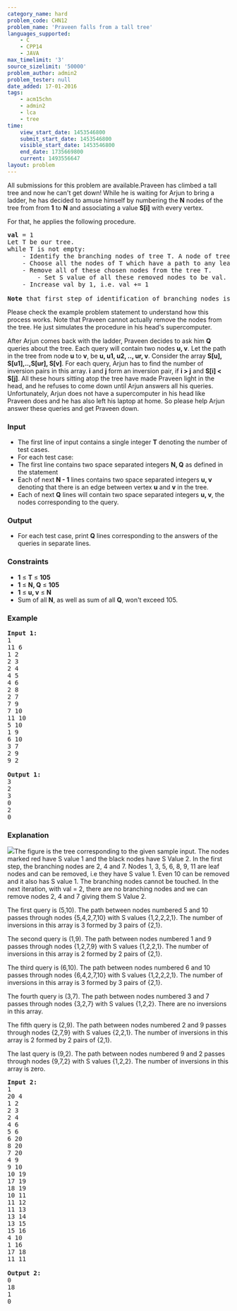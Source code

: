 ```yaml
---
category_name: hard
problem_code: CHN12
problem_name: 'Praveen falls from a tall tree'
languages_supported:
    - C
    - CPP14
    - JAVA
max_timelimit: '3'
source_sizelimit: '50000'
problem_author: admin2
problem_tester: null
date_added: 17-01-2016
tags:
    - acm15chn
    - admin2
    - lca
    - tree
time:
    view_start_date: 1453546800
    submit_start_date: 1453546800
    visible_start_date: 1453546800
    end_date: 1735669800
    current: 1493556647
layout: problem
---
```

All submissions for this problem are available.Praveen has climbed a tall tree and now he can't get down! While he is waiting for Arjun to bring a ladder, he has decided to amuse himself by numbering the **N** nodes of the tree from from **1** to **N** and associating a value **S\[i\]** with every vertex.

For that, he applies the following procedure.

<pre>
<b>val</b> = 1
Let T be our tree.
while T is not empty:
	- Identify the branching nodes of tree T. A node of tree T is said to be a branching node if its degree > 2. 
	- Choose all the nodes of T which have a path to any leaf node not passing through any of the branching nodes. 
	- Remove all of these chosen nodes from the tree T.
        - Set S value of all these removed nodes to be val.
	- Increase val by 1, i.e. val += 1

<b>Note</b> that first step of identification of branching nodes is re-done in each execution of the while loop.
</pre>
Please check the example problem statement to understand how this process works. Note that Praveen cannot actually remove the nodes from the tree. He just simulates the procedure in his head's supercomputer.

After Arjun comes back with the ladder, Praveen decides to ask him **Q** queries about the tree. Each query will contain two nodes **u, v**. Let the path in the tree from node **u** to **v**, be **u, u1, u2, .., ur, v**. Consider the array **S\[u\], S\[u1\],..,S\[ur\], S\[v\]**. For each query, Arjun has to find the number of inversion pairs in this array. **i** and **j** form an inversion pair, if **i > j** and **S\[i\] < S\[j\]**. All these hours sitting atop the tree have made Praveen light in the head, and he refuses to come down until Arjun answers all his queries. 
Unfortunately, Arjun does not have a supercomputer in his head like Praveen does and he has also left his laptop at home. So please help Arjun answer these queries and get Praveen down.

### Input

- The first line of input contains a single integer **T** denoting the number of test cases.
- For each test case:
- The first line contains two space separated integers **N, Q** as defined in the statement
- Each of next **N - 1** lines contains two space separated integers **u, v** denoting that there is an edge between vertex **u** and **v** in the tree.
- Each of next **Q** lines will contain two space separated integers **u, v**, the nodes corresponding to the query.


### Output

- For each test case, print **Q** lines corresponding to the answers of the queries in separate lines.

### Constraints

- **1** ≤ **T** ≤ **105**
- **1** ≤ **N, Q** ≤ **105**
- **1** ≤ **u, v** ≤ **N**
- Sum of all **N**, as well as sum of all **Q**, won't exceed 105.

### Example

<pre><b>Input 1:</b>
1
11 6
1 2
2 3
2 4
4 5
4 6
2 8
2 7
7 9
7 10
11 10
5 10
1 9
6 10
3 7
2 9
9 2

<b>Output 1:</b>
3
2
3
0
2
0
</pre>
### Explanation

![](http://www.codechef.com/download/ACM15CHN/tree_s_array.jpg)The figure is the tree corresponding to the given sample input. The nodes marked red have S value 1 and the black nodes have S Value 2. In the first step, the branching nodes are 2, 4 and 7. Nodes 1, 3, 5, 6, 8, 9, 11 are leaf nodes and can be removed, i.e they have S value 1. Even 10 can be removed and it also has S value 1. The branching nodes cannot be touched. In the next iteration, with val = 2, there are no branching nodes and we can remove nodes 2, 4 and 7 giving them S Value 2.

The first query is (5,10). The path between nodes numbered 5 and 10 passes through nodes {5,4,2,7,10} with S values {1,2,2,2,1}. The number of inversions in this array is 3 formed by 3 pairs of {2,1}.

The second query is (1,9). The path between nodes numbered 1 and 9 passes through nodes {1,2,7,9} with S values {1,2,2,1}. The number of inversions in this array is 2 formed by 2 pairs of {2,1}.

The third query is (6,10). The path between nodes numbered 6 and 10 passes through nodes {6,4,2,7,10} with S values {1,2,2,2,1}. The number of inversions in this array is 3 formed by 3 pairs of {2,1}.

The fourth query is (3,7). The path between nodes numbered 3 and 7 passes through nodes {3,2,7} with S values {1,2,2}. There are no inversions in this array.

The fifth query is (2,9). The path between nodes numbered 2 and 9 passes through nodes {2,7,9} with S values {2,2,1}. The number of inversions in this array is 2 formed by 2 pairs of {2,1}.

The last query is (9,2). The path between nodes numbered 9 and 2 passes through nodes {9,7,2} with S values {1,2,2}. The number of inversions in this array is zero.

<pre><b>Input 2:</b>
1
20 4
1 2
2 3
2 4
4 6
5 6
6 20
8 20
7 20
4 9
9 10
10 19
17 19
18 19
10 11
11 12
11 13
13 14
13 15
15 16
4 10
1 16
17 18
11 11

<b>Output 2:</b>
0
18
1
0
</pre>